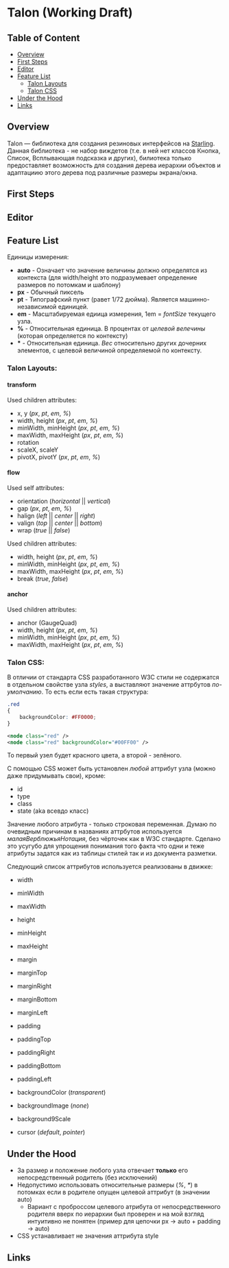 # Talon (Working Draft)
## Table of Content
- <a href = "#overview">Overview</a>
- <a href = "#first-steps">First Steps</a>
- <a href = "#editor">Editor</a>
- <a href = "#feature-list">Feature List</a>
    - <a href = "#talon-layouts">Talon Layouts</a>
    - <a href = "#talon-css">Talon CSS</a>
- <a href = "#under-the-hood">Under the Hood</a>
- <a href = "#links">Links</a>

## Overview
Talon — библиотека для создания резиновых интерфейсов на <a href="http://gamua.com/starling/">Starling</a>. Данная библиотека - не набор виждетов (т.е. в ней нет классов Кнопка, Список, Всплывающая подсказка и других), билиотека только предоставляет возможность для создания дерева иерархии объектов и адаптациию этого дерева под различные размеры экрана/окна.

## First Steps
## Editor
## Feature List
Единицы измерения:
- **auto** - Означает что значение величины должно определятся из контекста (для width/height это подразумевает определение размеров по потомкам и шаблону)
- **px** - Обычный пиксель
- **pt** - Типографский пункт (равет 1/72 дюйма). Является машинно-независимой единицей.
- **em** - Масштабируемая едиица измерения, 1em = *fontSize* текущего узла.
- **%** - Относительная единица. В процентах от *целевой велечины* (которая определяется по контексту)
- **\*** - Относительная единица. *Вес* относительно других дочерних элементов, c целевой величиной определяемой по контексту.

### Talon Layouts:
#### transform
Used children attributes:	
- x, y (*px*, *pt*, *em*, *%*)
- width, height (*px*, *pt*, *em*, *%*)
- minWidth, minHeight (*px*, *pt*, *em*, *%*)
- maxWidth, maxHeight (*px*, *pt*, *em*, *%*)
- rotation
- scaleX, scaleY
- pivotX, pivotY (*px*, *pt*, *em*, *%*)

#### flow
Used self attributes:
- orientation (*horizontal* || *vertical*)
- gap (*px*, *pt*, *em*, *%*)
- halign (*left* || *center* || *right*)
- valign (*top* || *center* || *bottom*)
- wrap (*true* || *false*)

Used children attributes:
- width, height (*px*, *pt*, *em*, *%*)
- minWidth, minHeight (*px*, *pt*, *em*, *%*)
- maxWidth, maxHeight (*px*, *pt*, *em*, *%*)
- break (*true*, *false*)

#### anchor
Used children attributes:	
- anchor (GaugeQuad)
- width, height (*px*, *pt*, *em*, *%*)
- minWidth, minHeight (*px*, *pt*, *em*, *%*)
- maxWidth, maxHeight (*px*, *pt*, *em*, *%*)

### Talon CSS:
В отличии от стандарта CSS разработанного W3C стили не содержатся в отдельном свойстве узла *styles*, а выставляют значение аттрбутов *по-умолчанию*.
То есть если есть такая структура:
```css
.red
{
    backgroundColor: #FF0000; 
}
```

```xml
<node class="red" />
<node class="red" backgroundColor="#00FF00" />
```

То первый узел будет красного цвета, а второй - зелёного.

С помощью CSS может быть установлен *любой* аттрибут узла (можно даже придумывать свои), кроме:
- id
- type
- class
- state (aka всевдо класс)

Значение любого атрибута - только строковая переменная.
Думаю по очевидным причинам в названиях аттрбутов используется *малаяВерблюжьяНотация*, без чёрточек как в W3C стандарте.
Сделано это усугубо для упрощения понимания того факта что одни и теже атрибуты задатся как из таблицы стилей так и из документа разметки.

Следующий список аттрибутов используется реализованы в движке:

- width
- minWidth
- maxWidth
- height
- minHeight
- maxHeight

- margin
- marginTop
- marginRight
- marginBottom
- marginLeft

- padding
- paddingTop
- paddingRight
- paddingBottom
- paddingLeft

- backgroundColor (*transparent*)
- backgroundImage (*none*)
- background9Scale

- cursor (*default*, *pointer*)

## Under the Hood

- За размер и положение любого узла отвечает **только** его непосредственный родитель (без исключений)
- Недопустимо использовать относительные размеры (*%*, *\**) в потомках если в родителе опущен целевой аттрибут (в значении auto)
    - Вариант с проброссом целевого атрибута от непосредственного родителя вверх по иерархии был проверен и на мой взгляд интуитивно не понятен (пример для цепочки px -> auto + padding -> auto)
- CSS устанавливает не значения аттрибута style

## Links
